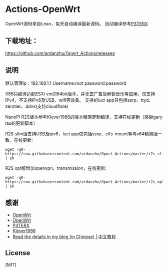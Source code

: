 # Actions-OpenWrt
OpenWrt源码来自Lean，每天自动编译最新源码。
自动编译参考[P3TERX](https://github.com/P3TERX/Actions-OpenWrt)

## 下载地址：
https://github.com/ardanzhu/Opwrt_Actions/releases

## 说明
默认管理ip：192.168.1.1 Username:root password:password

X86只编译适配ESXi vm的64bit版本，并无去广告及解锁音乐等应用，仅支持IPv4，不支持IPv6及USB、wifi等设备。
支持的luci app只包括ssrp、ttyd、zerotier、ddns(支持cloudflare)

NanoPi R2S版本参考Klever1988的版本精简定制编译，支持在线更新（感谢gary lau的更新脚本）

R2S slim版支持USB及ipv6，luci app仅包括ssrp、cifs-mount等与x64精简版一致，在线更新:
```
wget -qO- https://raw.githubusercontent.com/ardanzhu/Opwrt_Actions/master/r2s_slim_autoupdate.sh | sh
```
R2S opt版增加openvpn、transmission，在线更新:
```
wget -qO- https://raw.githubusercontent.com/ardanzhu/Opwrt_Actions/master/r2s_opt_autoupdate.sh | sh
```

## 感谢
- [OpenWrt](https://github.com/openwrt/openwrt)
- [OpenWrt](https://github.com/openwrt/openwrt)
- [P3TERX](https://github.com/P3TERX/Actions-OpenWrt)
- [Klever1988](https://github.com/klever1988/nanopi-openwrt)
- [Read the details in my blog (in Chinese) | 中文教程](https://p3terx.com/archives/build-openwrt-with-github-actions.html)

## License

[MIT]
